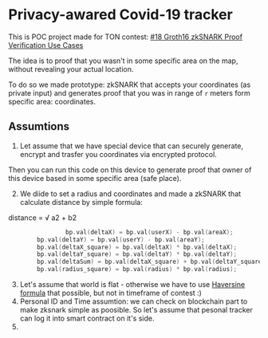 # Privacy-awared Covid-19 tracker



This is POC project made for TON contest:  [#18 Groth16 zkSNARK Proof Verification Use Cases](https://devex.gov.freeton.org/proposal?proposalAddress=0%3Ae6b65075478e7d412fdb0870452f30dfa8bf51272e28a3167abc5c5df6fd051d)

The idea is to proof that you wasn't in some specific area on the map, without revealing your actual location.

To do so we made prototype: zkSNARK that accepts your coordinates (as private input) and generates proof that you was in range of `r`  meters form specific area: coordinates.



## Assumtions



1. Let assume that we have special device that can securely generate, encrypt and trasfer you coordinates via encrypted protocol.

Then you can run this code on this device to generate proof that owner of this device based in some specific area (safe place).



2. We diide to set a radius and coordinates and made a zkSNARK that calculate distance by simple formula:

distance = √ a2 + b2 



```c++
				bp.val(deltaX) = bp.val(userX) - bp.val(areaX);
        bp.val(deltaY) = bp.val(userY) - bp.val(areaY);
        bp.val(deltaX_square) = bp.val(deltaX) * bp.val(deltaX);
        bp.val(deltaY_square) = bp.val(deltaY) * bp.val(deltaY);
        bp.val(deltaSum) = bp.val(deltaX_square) + bp.val(deltaY_square);
        bp.val(radius_square) = bp.val(radius) * bp.val(radius);
```



3. Let's assume that world is flat - otherwise we have to use [Haversine formula](https://en.wikipedia.org/wiki/Haversine_formula) that possible, but not in timeframe of contest :) 
4. Personal ID and Time assumtion: we can check on blockchain part to make zksnark simple as poosible. So let's assume that pesonal tracker can log it into smart contract on it's side.
5. 
